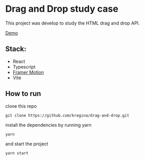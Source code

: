 # Drag and Drop study case

This project was develop to study the HTML drag and drop API.

[Demo](https://kregina.github.io/drag-and-drop/)

## Stack:

- React
- Typescript
- [Framer Motion](https://www.framer.com/)
- Vite

## How to run

clone this repo

```
git clone https://github.com/kregina/drag-and-drop.git
```

install the dependencies by running yarn

```
yarn
```

and start the project

```
yarn start
```
